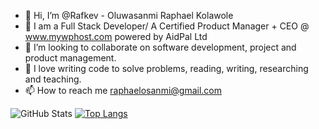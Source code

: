 - 👋 Hi, I’m @Rafkev - Oluwasanmi Raphael Kolawole
- 🌱 I am a Full Stack Developer/ A Certified Product Manager + CEO @ www.mywphost.com powered by AidPal Ltd 
- 💞️ I’m looking to collaborate on software development, project and product management.
- 👀 I love writing code to solve problems, reading, writing, researching and teaching.
- 📫 How to reach me raphaelosanmi@gmail.com


![GitHub Stats](https://github-readme-stats.vercel.app/api?username=Rafkev&theme=radical)
[![Top Langs](https://github-readme-stats.vercel.app/api/top-langs/?username=Rafkev)](https://github.com/anuraghazra/github-readme-stats)




<!---
Rafkev/Rafkev is a ✨ special ✨ repository because its `README.md` (this file) appears on your GitHub profile.
You can click the Preview link to take a look at your changes.
--->
